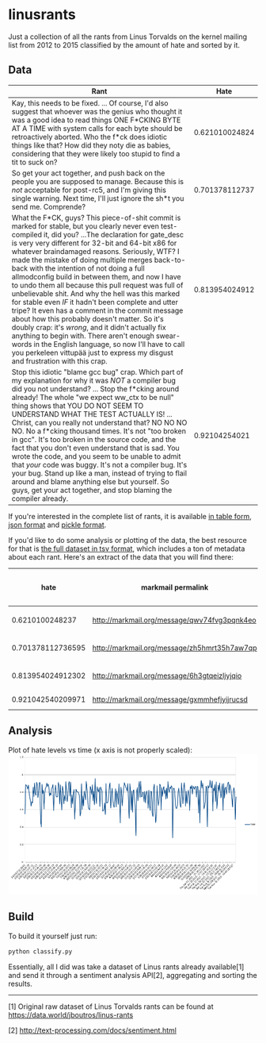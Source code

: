 # linusrants
Just a collection of all the rants from Linus Torvalds on the kernel mailing list from 2012 to 2015 classified by the amount of hate and sorted by it.

## Data

|  Rant	  |         Hate           |
|----------|------------------------|
| Kay, this needs to be fixed. ... Of course, I'd also suggest that whoever was the genius who thought it was a good idea to read things ONE F\*CKING BYTE AT A TIME with system calls for each byte should be retroactively aborted. Who the f\*ck does idiotic things like that? How did they noty die as babies, considering that they were likely too stupid to find a tit to suck on? | 0.621010024824 |
| So get your act together, and push back on the people you are supposed to manage. Because this is *not* acceptable for post-rc5, and I'm giving this single warning. Next time, I'll just ignore the sh\*t you send me. Comprende? | 0.701378112737 |
| What the F\*CK, guys? This piece-of-shit commit is marked for stable, but you clearly never even test-compiled it, did you? ...The declaration for gate_desc is very very different for 32-bit and 64-bit x86 for whatever braindamaged reasons. Seriously, WTF? I made the mistake of doing multiple merges back-to-back with the intention of not doing a full allmodconfig build in between them, and now I have to undo them all because this pull request was full of unbelievable shit. And why the hell was this marked for stable even *IF* it hadn't been complete and utter tripe? It even has a comment in the commit message about how this probably doesn't matter. So it's doubly crap: it's *wrong*, and it didn't actually fix anything to begin with. There aren't enough swear-words in the English language, so now I'll have to call you perkeleen vittupää just to express my disgust and frustration with this crap. | 0.813954024912 |
| Stop this idiotic "blame gcc bug" crap. Which part of my explanation for why it was *NOT* a compiler bug did you not understand? ... Stop the f\*cking around already! The  whole "we expect ww_ctx to be null" thing shows that YOU DO NOT SEEM TO UNDERSTAND WHAT THE TEST ACTUALLY IS! ... Christ, can you really not understand that? NO NO NO NO. No a f\*cking thousand times. It's not "too broken in gcc". It's too broken in the source code, and the fact that you don't even understand that is sad. You wrote the code, and you seem to be unable to admit that *your* code was buggy. It's not a compiler bug. It's your bug. Stand up like a man, instead of trying to flail around and blame anything else but yourself. So guys, get your act together, and stop blaming the compiler already. | 0.92104254021 |

If you're interested in the complete list of rants, it is available [in table form](table.md), [json format](data.json) and [pickle format](data.pkl).

If you'd like to do some analysis or plotting of the data, the best resource for that is [the full dataset in tsv format](rants.tsv), which includes a ton of metadata about each rant. Here's an extract of the data that you will find there:

| hate | markmail permalink | type(code, personal, both, unsure) | date | timestamp | mail excerpt |
|------|--------------------|------------------------------------|------|-----------|--------------|
| 0.6210100248237 | http://markmail.org/message/qwv74fvg3pqnk4eo | B | 06/07/12 13:29 | 1341574178 | Kay, this needs to be fixed... |
| 0.701378112736595 | http://markmail.org/message/zh5hmrt35h7aw7qp | C | 15/10/13 10:47 | 1381826864 | So get your act together... |
| 0.813954024912302 | http://markmail.org/message/6h3gtqeizljyjqio | C | 13/07/13 15:40 | 1373722801 | What the F\*CK, guys?... |
| 0.921042540209971 | http://markmail.org/message/gxmmhefjyijrucsd | B | 27/10/13 12:22 | 1382872960 | Stop this idiotic... |


## Analysis
Plot of hate levels vs time (x axis is not properly scaled):
![](linushate.png)

## Build
To build it yourself just run:
```bash
python classify.py
```
Essentially, all I did was take a dataset of Linus rants already available[1] and send it through a sentiment analysis API[2], aggregating and sorting the results.

---

[1] Original raw dataset of Linus Torvalds rants can be found at https://data.world/jboutros/linus-rants

[2] http://text-processing.com/docs/sentiment.html

